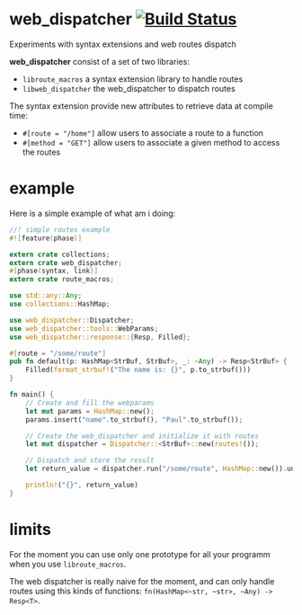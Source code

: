 web_dispatcher [![Build Status](https://travis-ci.org/jeremyletang/web_dispatcher.svg?branch=master)](https://travis-ci.org/jeremyletang/web_dispatcher)
==============

Experiments with syntax extensions and web routes dispatch

__web_dispatcher__ consist of a set of two libraries:
* `libroute_macros` a syntax extension library to handle routes
* `libweb_dispatcher` the web_dispatcher to dispatch routes

The syntax extension provide new attributes to retrieve data at compile time:

* `#[route = "/home"]` allow users to associate a route to a function
* `#[method = "GET"]` allow users to associate a given method to access the routes


example
=======

Here is a simple example of what am i doing:

```Rust
//! simple routes example
#![feature(phase)]

extern crate collections;
extern crate web_dispatcher;
#[phase(syntax, link)]
extern crate route_macros;

use std::any::Any;
use collections::HashMap;

use web_dispatcher::Dispatcher;
use web_dispatcher::tools::WebParams;
use web_dispatcher::response::{Resp, Filled};

#[route = "/some/route"]
pub fn default(p: HashMap<StrBuf, StrBuf>, _: ~Any) -> Resp<StrBuf> {
    Filled(format_strbuf!("The name is: {}", p.to_strbuf()))
}

fn main() {
    // Create and fill the webparams
    let mut params = HashMap::new();
    params.insert("name".to_strbuf(), "Paul".to_strbuf());

    // Create the web_dispatcher and initialize it with routes
    let mut dispatcher = Dispatcher::<StrBuf>::new(routes!());

    // Dispatch and store the result
    let return_value = dispatcher.run("/some/route", HashMap::new()).unwrap();

    println!("{}", return_value)
}

```


limits
======

For the moment you can use only one prototype for all your programm when you use `libroute_macros`.

The web dispatcher is really naive for the moment, and can only handle routes using this kinds
of functions: `fn(HashMap<~str, ~str>, ~Any) -> Resp<T>`.

